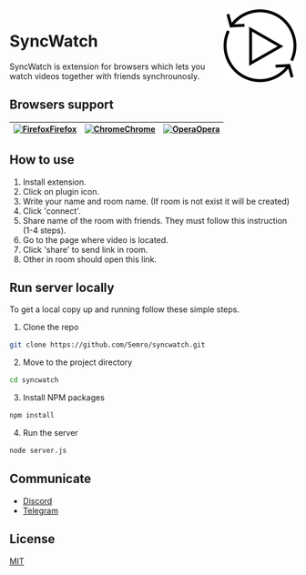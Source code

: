 <img src="plugin/icons/icon128.png" alt="SyncWatch logo" align="right" />

# SyncWatch

SyncWatch is extension for browsers which lets you watch videos together with friends synchrounosly.

## Browsers support

| [<img src="https://raw.githubusercontent.com/alrra/browser-logos/master/src/firefox/firefox_48x48.png" alt="Firefox" width="24px" height="24px" />Firefox ](https://addons.mozilla.org/ru/firefox/addon/syncwatch/) | [<img src="https://raw.githubusercontent.com/alrra/browser-logos/master/src/chrome/chrome_48x48.png" alt="Chrome" width="24px" height="24px" />Chrome](https://chrome.google.com/webstore/detail/syncwatch/ggiafipgeeaaahnjamgpjcgkdpanhddg) | [<img src="https://raw.githubusercontent.com/alrra/browser-logos/master/src/opera/opera_48x48.png" alt="Opera" width="24px" height="24px" />Opera](https://addons.opera.com/ru/extensions/details/syncwatch/) |
| ------------------------------------------------------------------------------------------------------------------------------------------------------------------------------------------------------------------- | -------------------------------------------------------------------------------------------------------------------------------------------------------------------------------------------------------------------------------------------- | ------------------------------------------------------------------------------------------------------------------------------------------------------------------------------------------------------------- |

## How to use

1. Install extension.
2. Click on plugin icon.
3. Write your name and room name. (If room is not exist it will be created)
4. Click 'connect'.
5. Share name of the room with friends. They must follow this instruction (1-4 steps).
6. Go to the page where video is located.
7. Click 'share' to send link in room.
8. Other in room should open this link.

## Run server locally

To get a local copy up and running follow these simple steps.

1. Clone the repo

```sh
git clone https://github.com/Semro/syncwatch.git
```

2. Move to the project directory

```sh
cd syncwatch
```

3. Install NPM packages

```sh
npm install
```

4. Run the server

```sh
node server.js
```

## Communicate

- [Discord](https://discord.gg/7AYpju4)
- [Telegram](https://t.me/syncwatch)

## License

[MIT](https://choosealicense.com/licenses/mit/)
